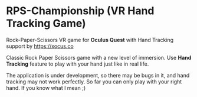 # RPS-Championship (VR Hand Tracking Game)

Rock-Paper-Scissors VR game for **Oculus Quest** with Hand Tracking support by https://xocus.co

Classic Rock Paper Scissors game with a new level of immersion. Use **Hand Tracking** feature to play with your hand just like in real life.

The application is under development, so there may be bugs in it, and hand tracking may not work perfectly. So far you can only play with your right hand. If you know what I mean ;)
